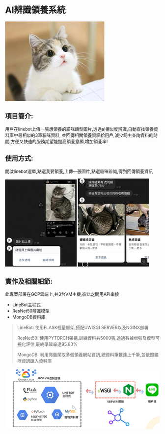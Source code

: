 # AI辨識領養系統
![](cute_cat.jpg)

## 項目簡介:
用戶在linebot上傳一張想領養的貓咪類型圖片,透過ai相似度辨識,自動查找領養資料庫中最相似的3筆貓咪資料,
並回傳相關領養資訊給用戶,減少飼主查詢資料的時間,方便又快速的服務期望能提高領養意願,增加領養率!


## 使用方式:
開啟linebot選單,點選我要領養,上傳一張圖片,點選貓咪辨識,得到回傳領養資訊

![](DEMO1.jpg) ![](DEMO2.jpg)

## 實作及相關細節:
此專案部署在GCP雲端上,共3台VM主機,彼此之間用API串接
- LineBot主程式
- ResNet50辨識模型
- MongoDB資料庫

> LineBot: 使用FLASK輕量框架,搭配UWISGI SERVER以及NGINX部署
>
> ResNet50: 使用PYTORCH架構,訓練資料共5000張,透過數據增強及模型可視化評估,最終準確率達95.83%
>
> MongoDB: 利用爬蟲爬取多個領養網站資訊,總資料筆數達上千筆,並依照貓咪資訊匯入資料庫

![](gcp_deploy.png)
